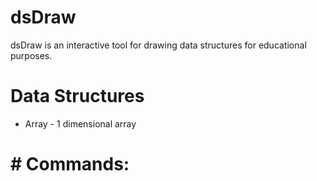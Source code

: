 # dsDraw

dsDraw is an interactive tool for drawing data structures for educational purposes.

# Data Structures

* Array - 1 dimensional array
 # # Commands:
